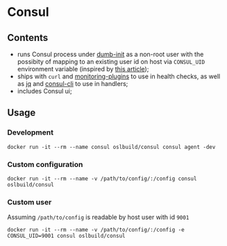 # Consul

## Contents

 * runs Consul process under [dumb-init](https://github.com/Yelp/dumb-init) as a non-root user with the possibity of mapping to an existing user id on host via `CONSUL_UID` environment variable (inspired by [this article](https://denibertovic.com/posts/handling-permissions-with-docker-volumes/));
 * ships with `curl` and [monitoring-plugins](https://www.monitoring-plugins.org/) to use in health checks, as well as [jq](https://stedolan.github.io/jq/) and [consul-cli](https://github.com/mantl/consul-cli) to use in handlers;
 * includes Consul ui;

## Usage

### Development

```
docker run -it --rm --name consul oslbuild/consul consul agent -dev
```

### Custom configuration

```
docker run -it --rm --name -v /path/to/config/:/config consul oslbuild/consul
```

### Custom user

Assuming `/path/to/config` is readable by host user with id `9001`

```
docker run -it --rm --name -v /path/to/config/:/config -e CONSUL_UID=9001 consul oslbuild/consul
```

